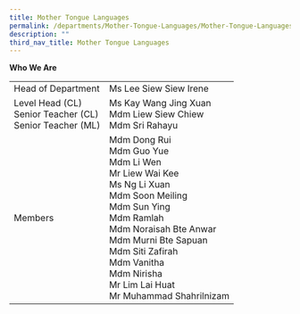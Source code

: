 ```yaml
---
title: Mother Tongue Languages
permalink: /departments/Mother-Tongue-Languages/Mother-Tongue-Languages
description: ""
third_nav_title: Mother Tongue Languages
---
```

**Who We Are**



|  |  | 
| -------- | -------- | 
| Head of Department     | Ms Lee Siew Siew Irene
|Level Head (CL) <br>Senior Teacher (CL) <br>Senior Teacher (ML)|Ms Kay Wang Jing Xuan<br>Mdm Liew Siew Chiew   <br>Mdm Sri Rahayu
|Members|Mdm Dong Rui<br>Mdm Guo Yue<br>Mdm Li Wen<br>Mr Liew Wai Kee<br>Ms Ng Li Xuan <br>Mdm Soon Meiling<br>Mdm Sun Ying<br>Mdm Ramlah<br>Mdm Noraisah Bte Anwar<br>Mdm Murni Bte Sapuan<br>Mdm Siti Zafirah<br>Mdm Vanitha<br>Mdm Nirisha <br>Mr Lim Lai Huat <br>Mr Muhammad Shahrilnizam
